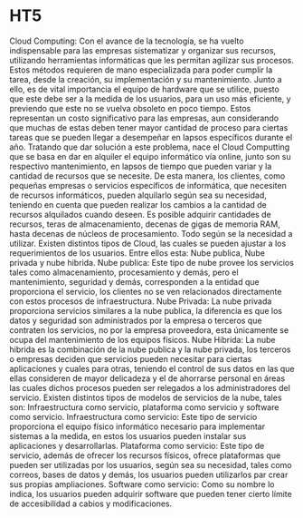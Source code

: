 # HT5
Cloud Computing:
Con el avance de la tecnología, se ha vuelto indispensable para las empresas sistematizar y organizar sus recursos, utilizando herramientas informáticas que les permitan agilizar sus procesos. Estos métodos requieren de mano especializada para poder cumplir la tarea, desde la creación, su implementación y su mantenimiento. Junto a ello, es de vital importancia el equipo de hardware que se utilice, puesto que este debe ser a la medida de los usuarios, para un uso más eficiente, y previendo que este no se vuelva obsoleto en poco tiempo. Estos representan un costo significativo para las empresas, aun considerando que muchas de estas deben tener mayor cantidad de proceso para ciertas tareas que se pueden llegar a desempeñar en lapsos específicos durante el año.
Tratando que dar solución a este problema, nace el Cloud Computting que se basa en dar en alquiler el equipo informático vía online, junto son su respectivo mantenimiento, en lapsos de tiempo que pueden variar y la cantidad de recursos que se necesite. De esta manera, los clientes, como pequeñas empresas o servicios específicos de informática, que necesiten de recursos informáticos, pueden alquilarlo según sea su necesidad, teniendo en cuenta que pueden realizar los cambios a la cantidad de recursos alquilados cuando deseen. Es posible adquirir cantidades de recursos, teras de almacenamiento, decenas de gigas de memoria RAM, hasta decenas de núcleos de procesamiento. Todo según se la necesidad a utilizar.
Existen distintos tipos de Cloud, las cuales se pueden ajustar a los requerimientos de los usuarios. Entre ellos esta: Nube publica, Nube privada y nube hibrida.
Nube publica:
Este tipo de nube provee los servicios tales como almacenamiento, procesamiento y demás, pero el mantenimiento, seguridad y demás, corresponden a la entidad que proporciona el servicio, los clientes no se ven relacionados directamente con estos procesos de infraestructura.
Nube Privada: 
La nube privada proporciona servicios similares a la nube publica, la diferencia es que los datos y seguridad son administrados por la empresa o terceros que contraten los servicios, no por la empresa proveedora, esta únicamente se ocupa del mantenimiento de los equipos físicos.
Nube Hibrida:
La nube hibrida es la combinación de la nube publica y la nube privada, los terceros o empresas deciden que servicios pueden necesitar para ciertas aplicaciones y cuales para otras, teniendo el control de sus datos en las que ellas consideren de mayor delicadeza y el de ahorrarse personal en áreas las cuales dichos procesos pueden ser relegados a los administradores del servicio.
Existen distintos tipos de modelos de servicios de la nube, tales son: Infraestructura como servicio, plataforma como servicio y software como servicio.
Infraestructura como servicio:
Este tipo de servicio proporciona el equipo físico informático necesario para implementar sistemas a la medida, en estos los usuarios pueden instalar sus aplicaciones y desarrollarlas.
Plataforma como servicio:
Este tipo de servicio, además de ofrecer los recursos físicos, ofrece plataformas que pueden ser utilizadas por los usuarios, según sea su necesidad, tales como correos, bases de datos y demás, los usuarios pueden utilizarlos par crear sus propias ampliaciones. 
Software como servicio:
Como su nombre lo indica, los usuarios pueden adquirir software que pueden tener cierto límite de accesibilidad a cabios y modificaciones. 




